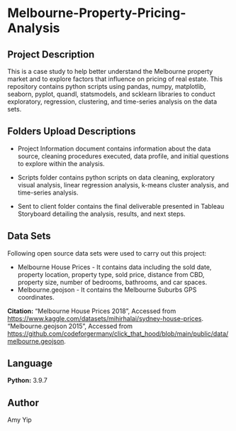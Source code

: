 # Melbourne-Property-Pricing-Analysis
## Project Description
This is a case study to help better understand the Melbourne property market and to explore factors that influence on pricing of real estate. This repository contains python scripts using pandas, numpy, matplotlib, seaborn, pyplot, quandl, statsmodels, and scklearn libraries to conduct exploratory, regression, clustering, and time-series analysis on the data sets.

## Folders Upload Descriptions
* Project Information document contains information about the data source, cleaning procedures executed, data profile, and initial questions to explore within the analysis.

* Scripts folder contains python scripts on data cleaning, exploratory visual analysis, linear regression analysis, k-means cluster analysis, and time-series analysis.

* Sent to client folder contains the final deliverable presented in Tableau Storyboard detailing the analysis, results, and next steps.

## Data Sets
Following open source data sets were used to carry out this project:
* Melbourne House Prices - It contains data including the sold date, property location, property type, sold price, distance from CBD, property size, number of bedrooms, bathrooms, and car spaces.
* Melbourne.geojson - It contains the Melbourne Suburbs GPS coordinates.


**Citation:** “Melbourne House Prices 2018”, Accessed from https://www.kaggle.com/datasets/mihirhalai/sydney-house-prices.
“Melbourne.geojson 2015”, Accessed from https://github.com/codeforgermany/click_that_hood/blob/main/public/data/melbourne.geojson.

## Language
**Python:** 3.9.7

## Author
Amy Yip

